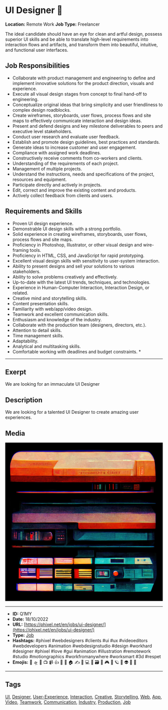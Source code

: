 # UI Designer 📲
**Location:** Remote Work
**Job Type:** Freelancer

The ideal candidate should have an eye for clean and artful design, possess superior UI skills and be able to translate high-level requirements into interaction flows and artifacts, and transform them into beautiful, intuitive, and functional user interfaces.

## Job Responsibilities

- Collaborate with product management and engineering to define and implement innovative solutions for the product direction, visuals and experience.
- Execute all visual design stages from concept to final hand-off to engineering.
- Conceptualize original ideas that bring simplicity and user friendliness to complex design roadblocks.
- Create wireframes, storyboards, user flows, process flows and site maps to effectively communicate interaction and design ideas.
- Present and defend designs and key milestone deliverables to peers and executive level stakeholders.
- Conduct user research and evaluate user feedback.
- Establish and promote design guidelines, best practices and standards.
- Generate ideas to increase customer and user engagement.
- Compliance with assigned work deadlines.
- Constructively receive comments from co-workers and clients.
- Understanding of the requirements of each project.
- Management of multiple projects.
- Understand the instructions, needs and specifications of the project, resources and equipment.
- Participate directly and actively in projects.
- Edit, correct and improve the existing content and products.
- Actively collect feedback from clients and users.

## Requirements and Skills
- Proven UI design experience.
- Demonstrable UI design skills with a strong portfolio.
- Solid experience in creating wireframes, storyboards, user flows, process flows and site maps.
- Proficiency in Photoshop, Illustrator, or other visual design and wire-framing tools.
- Proficiency in HTML, CSS, and JavaScript for rapid prototyping.
- Excellent visual design skills with sensitivity to user-system interaction.
- Ability to present designs and sell your solutions to various stakeholders.
- Ability to solve problems creatively and effectively.
- Up-to-date with the latest UI trends, techniques, and technologies.
- Experience in Human-Computer Interaction, Interaction Design, or related.
- Creative mind and storytelling skills.
- Content presentation skills.
- Familiarity with web/app/video design.
- Teamwork and excellent communication skills.
- Enthusiasm and knowledge of the industry.
- Collaborate with the production team (designers, directors, etc.).
- Attention to detail skills.
- Time management skills.
- Adaptability.
- Analytical and multitasking skills.
- Comfortable working with deadlines and budget constraints. *
------------
## Exerpt
We are looking for an immaculate UI Designer
## Description
We are looking for a talented UI Designer to create amazing user experiences.
## Media
<img src="media/64dda23d/job-ui-designer.jpg">

------------
- **ID:** Q1MY
- **Date:** 18/10/2022
- **URL:** [https://phixel.net/en/jobs/ui-designer/](https://phixel.net/en/jobs/ui-designer/)
- **Type:** [Job](#job)
- **Hashtags:** #phixel #webdesigners #clients #ui #ux #videoeditors #webdevelopers #animation #webdesignstudio #design #workhard #designer #phixel #love #gui #animation #illustration #remotework #studio #motiongraphics #workfromanywhere #worksmart #3d #respet
- **Emojis:** 🎨 🛸 📼 📺 📹 👍 🔗 📝 🏠 ✍️ 👨 💻 👑 🗃 👾 🎮 📲 🪐 🌟 👽 🚀 🌌

------------
## Tags
[UI](#UI), [Designer](#Designer), [User-Experience](#User-Experience), [Interaction](#Interaction), [Creative](#Creative), [Storytelling](#Storytelling), [Web](#Web), [App](#App), [Video](#Video), [Teamwork](#Teamwork), [Communication](#Communication), [Industry](#Industry), [Production](#Production), [Job](#Job)
